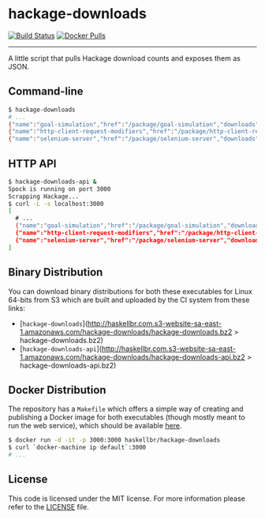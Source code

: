 hackage-downloads
=================
[![Build Status](https://travis-ci.org/haskellbr/hackage-downloads.svg?branch=master)](https://travis-ci.org/haskellbr/hackage-downloads)
[![Docker Pulls](https://img.shields.io/docker/pulls/haskellbr/hackage-downloads.svg)](https://hub.docker.com/r/haskellbr/hackage-downloads/)
- - -
A little script that pulls Hackage download counts and exposes them as JSON.

## Command-line
```bash
$ hackage-downloads
# ...
{"name":"goal-simulation","href":"/package/goal-simulation","downloads":2}
{"name":"http-client-request-modifiers","href":"/package/http-client-request-modifiers","downloads":2}
{"name":"selenium-server","href":"/package/selenium-server","downloads":2}
```

## HTTP API
```bash
$ hackage-downloads-api &
Spock is running on port 3000
Scrapping Hackage...
$ curl -L -s localhost:3000
[
  # ...
  {"name":"goal-simulation","href":"/package/goal-simulation","downloads":2},
  {"name":"http-client-request-modifiers","href":"/package/http-client-request-modifiers","downloads":2},
  {"name":"selenium-server","href":"/package/selenium-server","downloads":2}
]
```

## Binary Distribution
You can download binary distributions for both these executables for Linux
64-bits from S3 which are built and uploaded by the CI system from these links:

- [`hackage-downloads`](http://haskellbr.com.s3-website-sa-east-1.amazonaws.com/hackage-downloads/hackage-downloads.bz2 > hackage-downloads.bz2)
- [`hackage-downloads-api`](http://haskellbr.com.s3-website-sa-east-1.amazonaws.com/hackage-downloads/hackage-downloads-api.bz2 > hackage-downloads-api.bz2)

## Docker Distribution
The repository has a `Makefile` which offers a simple way of creating and
publishing a Docker image for both executables (though mostly meant to run the
web service), which should be available [here](https://hub.docker.com/r/haskellbr/hackage-downloads/).

```bash
$ docker run -d -it -p 3000:3000 haskellbr/hackage-downloads
$ curl `docker-machine ip default`:3000
# ...
```

## License
This code is licensed under the MIT license. For more information please refer
to the [LICENSE](/LICENSE) file.
